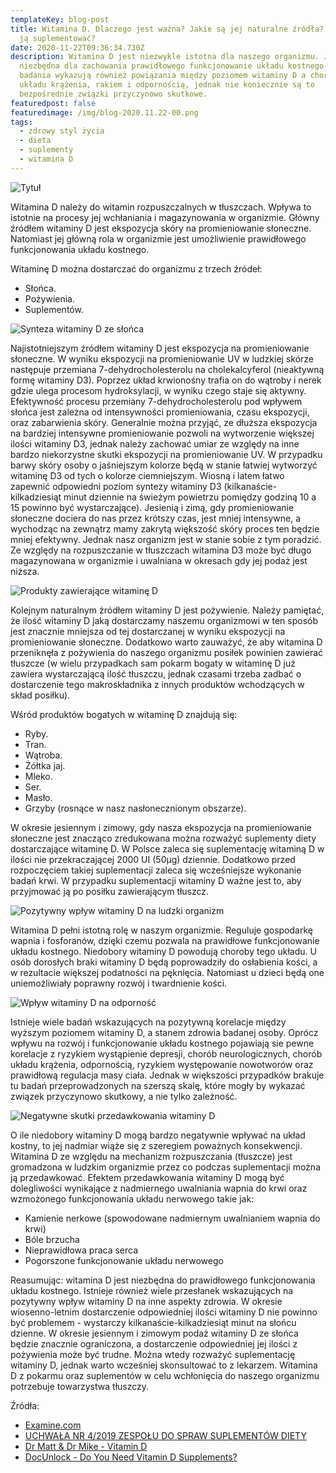 ```yaml
---
templateKey: blog-post
title: Witamina D. Dlaczego jest ważna? Jakie są jej naturalne źródła? Czy warto
  ją suplementować?
date: 2020-11-22T09:36:34.730Z
description: Witamina D jest niezwykle istotna dla naszego organizmu. Jest
  niezbędna dla zachowania prawidłowego funkcjonowanie układu kostnego. Niektóre
  badania wykazują również powiązania między poziomem witaminy D a chorobami
  układu krążenia, rakiem i odpornością, jednak nie koniecznie są to
  bezpośrednie związki przyczynowo skutkowe.
featuredpost: false
featuredimage: /img/blog-2020.11.22-00.png
tags:
  - zdrowy styl życia
  - dieta
  - suplementy
  - witamina D
---
```

![Tytuł](/img/blog-2020.11.22-00.png "Tytuł")

Witamina D należy do witamin rozpuszczalnych w tłuszczach. Wpływa to istotnie na procesy jej wchłaniania i magazynowania w organizmie. Główny źródłem witaminy D jest ekspozycja skóry na promieniowanie słoneczne. Natomiast jej główną rola w organizmie jest umożliwienie prawidłowego funkcjonowania układu kostnego.

Witaminę D można dostarczać do organizmu z trzech źródeł:

* Słońca.
* Pożywienia.
* Suplementów.

![Synteza witaminy D ze słońca](/img/blog-2020.11.22-01.png "Synteza witaminy D ze słońca")

Najistotniejszym źródłem witaminy D jest ekspozycja na promieniowanie słoneczne. W wyniku ekspozycji na promieniowanie UV w ludzkiej skórze następuje przemiana 7-dehydrocholesterolu na cholekalcyferol (nieaktywną formę witaminy D3). Poprzez układ krwionośny trafia on do wątroby i nerek gdzie ulega procesom hydroksylacji, w wyniku czego staje się aktywny. Efektywność procesu przemiany 7-dehydrocholesterolu pod wpływem słońca jest zależna od intensywności promieniowania, czasu ekspozycji, oraz zabarwienia skóry. Generalnie można przyjąć, ze dłuższa ekspozycja na bardziej intensywne promieniowanie pozwoli na wytworzenie większej ilości witaminy D3, jednak należy zachować umiar ze względy na inne bardzo niekorzystne skutki ekspozycji na promieniowanie UV. W przypadku barwy skóry osoby o jaśniejszym kolorze będą w stanie łatwiej wytworzyć witaminę D3 od tych o kolorze ciemniejszym. Wiosną i latem łatwo zapewnić odpowiedni poziom syntezy witaminy D3 (kilkanaście-kilkadziesiąt minut dziennie na świeżym powietrzu pomiędzy godziną 10 a 15 powinno być wystarczające). Jesienią i zimą, gdy promieniowanie słoneczne dociera do nas przez krótszy czas, jest mniej intensywne, a wychodząc na zewnątrz mamy zakrytą większość skóry proces ten będzie mniej efektywny. Jednak nasz organizm jest w stanie sobie z tym poradzić. Ze względy na rozpuszczanie w tłuszczach witamina D3 może być długo magazynowana w organizmie i uwalniana w okresach gdy jej podaż jest niższa.

![Produkty zawierające witaminę D](/img/blog-2020.11.22-02.png "Produkty zawierające witaminę D")

Kolejnym naturalnym źródłem witaminy D jest pożywienie. Należy pamiętać, że ilość witaminy D jaką dostarczamy naszemu organizmowi w ten sposób jest znacznie mniejsza od tej dostarczanej w wyniku ekspozycji na promieniowanie słoneczne. Dodatkowo warto zauważyć, że aby witamina D przeniknęła z pożywienia do naszego organizmu posiłek powinien zawierać tłuszcze (w wielu przypadkach sam pokarm bogaty w witaminę D już zawiera wystarczającą ilość tłuszczu, jednak czasami trzeba zadbać o dostarczenie tego makroskładnika z innych produktów wchodzących w skład posiłku).

Wśród produktów bogatych w witaminę D znajdują się:

* Ryby.
* Tran.
* Wątroba.
* Żółtka jaj.
* Mleko.
* Ser.
* Masło.
* Grzyby (rosnące w nasz nasłonecznionym obszarze).

W okresie jesiennym i zimowy, gdy nasza ekspozycja na promieniowanie słoneczne jest znacząco zredukowana można rozważyć suplementy diety dostarczające witaminę D. W Polsce zaleca się suplementację witaminą D w ilości nie przekraczającej 2000 UI (50µg) dziennie. Dodatkowo przed rozpoczęciem takiej suplementacji zaleca się wcześniejsze wykonanie badań krwi. W przypadku suplementacji witaminy D ważne jest to, aby przyjmować ją po posiłku zawierającym tłuszcz.

![Pozytywny wpływ witaminy D na ludzki organizm](/img/blog-2020.11.22-03.png "Pozytywny wpływ witaminy D na ludzki organizm")

Witamina D pełni istotną rolę w naszym organizmie. Reguluje gospodarkę wapnia i fosforanów, dzięki czemu pozwala na prawidłowe funkcjonowanie układu kostnego. Niedobory witaminy D powodują choroby tego układu. U osób dorosłych braki witaminy D będą poprowadziły do osłabienia kości, a w rezultacie większej podatności na pęknięcia. Natomiast u dzieci będą one uniemożliwiały poprawny rozwój i twardnienie kości.

![Wpływ witaminy D na odporność](/img/blog-2020.11.22-04.png "Wpływ witaminy D na odporność")

Istnieje wiele badań wskazujących na pozytywną korelacje między wyższym poziomem witaminy D, a stanem zdrowia badanej osoby. Oprócz wpływu na rozwój i funkcjonowanie układu kostnego pojawiają sie pewne korelacje z ryzykiem wystąpienie depresji, chorób neurologicznych, chorób układu krążenia, odpornością, ryzykiem występowanie nowotworów oraz prawidłową regulacja masy ciała. Jednak w większości przypadków brakuje tu badań przeprowadzonych na szerszą skalę, które mogły by wykazać związek przyczynowo skutkowy, a nie tylko zależność.

![Negatywne skutki przedawkowania witaminy D](/img/blog-2020.11.22-05.png "Negatywne skutki przedawkowania witaminy D")

O ile niedobory witaminy D mogą bardzo negatywnie wpływać na układ kostny, to jej nadmiar wiąże się z szeregiem poważnych konsekwencji. Witamina D ze względu na mechanizm rozpuszczania (tłuszcze) jest gromadzona w ludzkim organizmie przez co podczas suplementacji można ją przedawkować. Efektem przedawkowania witaminy D mogą być dolegliwości wynikające z nadmiernego uwalniania wapnia do krwi oraz wzmożonego funkcjonowania układu nerwowego takie jak:

* Kamienie nerkowe (spowodowane nadmiernym uwalnianiem wapnia do krwi)
* Bóle brzucha
* Nieprawidłowa praca serca
* Pogorszone funkcjonowanie układu nerwowego

Reasumując: witamina D jest niezbędna do prawidłowego funkcjonowania układu kostnego. Istnieje również wiele przesłanek wskazujących na pozytywny wpływ witaminy D na inne aspekty zdrowia. W okresie wiosenno-letnim dostarczenie odpowiedniej ilości witaminy D nie powinno być problemem - wystarczy kilkanaście-kilkadziesiąt minut na słońcu dzienne. W okresie jesiennym i zimowym podaż witaminy D ze słońca będzie znacznie ograniczona, a dostarczenie odpowiedniej jej ilości z  pożywienia może być trudne. Można wtedy rozważyć suplementację witaminy D, jednak warto wcześniej skonsultować to z lekarzem. Witamina D z pokarmu oraz suplementów w celu wchłonięcia do naszego organizmu potrzebuje towarzystwa tłuszczy.

Źródła:

* [Examine.com](https://examine.com/nutrition/the-truth-about-vitamin-d/)
* [UCHWAŁA NR 4/2019 ZESPOŁU DO SPRAW SUPLEMENTÓW DIETY](https://gis.gov.pl/wp-content/uploads/2019/06/Ucha%C5%82wa-4_2019-witamina-D-1.pdf)
* [Dr Matt & Dr Mike - Vitamin D](https://www.youtube.com/watch?v=eVFICYDjReE)
* [DocUnlock - Do You Need Vitamin D Supplements?](https://www.youtube.com/watch?v=tKd4XPaUQoU)